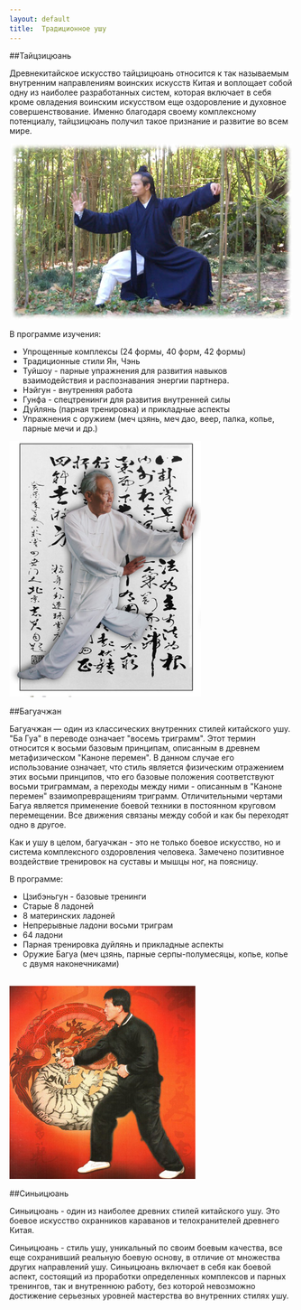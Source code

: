 ```yaml
---
layout: default
title:  Традиционное ушу
---
```

##Тайцзицюань

Древнекитайское искусство тайцзицюань относится к так называемым
внутренним направлениям воинских искусств Китая и воплощает собой одну из наиболее разработанных систем,
которая включает в себя кроме овладения воинским искусством еще оздоровление и духовное совершенствование.
Именно благодаря своему комплексному потенциалу, тайцзицюань получил такое признание и развитие во всем мире.

<center><img src='/huabao/ren/taiji.jpg' alt='Тайцзицюань'></center>

В программе изучения:

* Упрощенные комплексы (24 формы, 40 форм, 42 формы)
* Традиционные стили Ян, Чэнь
* Туйшоу - парные упражнения для развития навыков взаимодействия и распознавания энергии партнера.
* Нэйгун - внутренняя работа
* Гунфа - спецтренинги для развития внутренней силы
* Дуйлянь (парная тренировка) и прикладные аспекты
* Упражнения с оружием (меч цзянь, меч дао, веер, палка, копье, парные мечи и др.)

<img src='/huabao/ren/bagua.jpg' width='340' alt='Багуачжан' class='text-right'>

##Багуачжан

Багуачжан — один из классических внутренних стилей китайского ушу. "Ба Гуа" в переводе означает "восемь триграмм".
Этот термин относится к восьми базовым принципам, описанным в древнем метафизическом "Каноне перемен".
В данном случае его использование означает, что стиль является физическим отражением этих восьми принципов,
что его базовые положения соответствуют восьми триграммам, а переходы между ними - описанным в "Каноне перемен" взаимопревращениям триграмм.
Отличительными чертами Багуа является применение боевой техники в постоянном круговом перемещении.
Все движения связаны между собой и как бы переходят одно в другое.

Как и ушу в целом, багуачжан - это не только боевое искусство, но и система комплексного оздоровления человека.
Замечено позитивное воздействие тренировок на суставы и мышцы ног, на поясницу.

В программе:

* Цзибэньгун - базовые тренинги
* Старые 8 ладоней
* 8 материнских ладоней
* Непрерывные ладони восьми триграм
* 64 ладони
* Парная тренировка дуйлянь и прикладные аспекты
* Оружие Багуа (меч цзянь, парные серпы-полумесяцы, копье, копье с двумя наконечниками)

<br clear='both'>
<img src='/huabao/ren/xinyi.jpg' alt='Багуачжан' class='text-left'>

##Синьицюань

Синьицюань - один из наиболее древних стилей китайского ушу.
Это боевое искусство охранников караванов и телохранителей древнего Китая.

Синьицюань - стиль ушу, уникальный по своим боевым качества, все еще сохранивший реальную боевую основу,
в отличие от множества других направлений ушу.
Синьицюань включает в себя как боевой аспект, состоящий из проработки определенных комплексов и парных тренингов,
так и внутреннюю работу, без которой невозможно
достижение серьезных уровней мастерства во внутренних стилях ушу.
